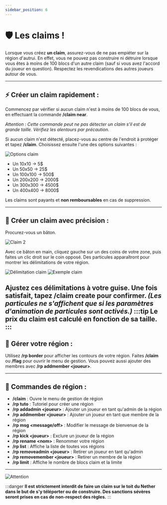 ```yaml
---
sidebar_position: 6
---
```


# 🛡️ Les claims !

Lorsque vous créez **un claim**, assurez-vous de ne pas empiéter sur la région d'autrui. En effet, vous ne pouvez pas construire ni détruire lorsque vous êtes à moins de 100 blocs d'un autre claim (sauf si vous avez l'accord du joueur en question). Respectez les revendications des autres joueurs autour de vous.

---

## ⚡ Créer un claim rapidement :
Commencez par vérifier si aucun claim n'est à moins de 100 blocs de vous, en effectuant la commande **/claim near**.

*Attention : Cette commande peut ne pas détecter un claim s'il est de grande taille. Vérifiez les alentours par précaution.*

Si aucun claim n'est détecté, placez-vous au centre de l'endroit à protéger et tapez **/claim**. Choisissez ensuite l'une des options suivantes :

![Options claim](/img/claim/claim.png)

- Un 10x10 → 5$
- Un 50x50 → 25$
- Un 100x100 → 500$
- Un 200x200 → 2000$
- Un 300x300 → 4500$
- Un 400x400 → 8000$

Les claims sont payants et **non remboursables** en cas de suppression.

---

## 🎯 Créer un claim avec précision :
Procurez-vous un bâton.

![Claim 2](/img/claim/claim2.png)

Avec ce bâton en main, cliquez gauche sur un des coins de votre zone, puis faites un clic droit sur le coin opposé. Des particules apparaîtront pour montrer les délimitations de votre région.

![Délimitation claim](/img/claim/claim3.png)
![Exemple claim](/img/claim/claim4.png)

Ajustez ces délimitations à votre guise. Une fois satisfait, tapez **/claim create** pour confirmer. *(Les particules ne s'affichent que si les paramètres d'animation de particules sont activés.)*
:::tip
Le prix du claim est calculé en fonction de sa taille.
:::
---

## 🔧 Gérer votre région :
Utilisez **/rp border** pour afficher les contours de votre région. Faites **/claim** ou **/flag** pour ouvrir le menu de gestion. Vous pouvez aussi ajouter des membres avec **/rp addmember &lt;joueur&gt;**.

---

## 📜 Commandes de région :
- **/claim** : Ouvre le menu de gestion de région
- **/rp tuto** : Tutoriel pour créer une région
- **/rp addadmin &lt;joueur&gt;** : Ajouter un joueur en tant qu'admin de la région
- **/rp addmember &lt;joueur&gt;** : Ajouter un joueur en tant que membre de la région
- **/rp msg &lt;message/off&gt;** : Modifier le message de bienvenue de la région
- **/rp kick &lt;joueur&gt;** : Exclure un joueur de la région
- **/rp rename &lt;nom&gt;** : Renommer votre région
- **/rp list** : Affiche la liste de toutes vos régions
- **/rp removeadmin &lt;joueur&gt;** : Retirer un joueur en tant qu'admin
- **/rp removemember &lt;joueur&gt;** : Retirer un membre de la région
- **/rp limit** : Affiche le nombre de blocs claim et la limite

---

![Attention](/img/claim/warning.png)

:::danger
**Il est strictement interdit de faire un claim sur le toit du Nether dans le but de s'y téléporter ou de construire. Des sanctions sévères seront prises en cas de non-respect des règles.**
:::

